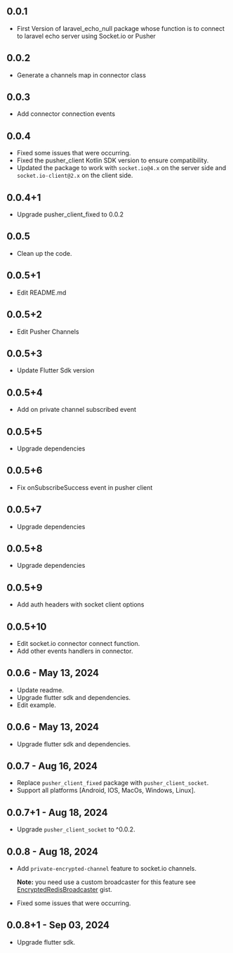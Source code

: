 ## 0.0.1

- First Version of laravel_echo_null package whose function is to connect to laravel echo server using Socket.io or Pusher

## 0.0.2

- Generate a channels map in connector class

## 0.0.3

- Add connector connection events

## 0.0.4

- Fixed some issues that were occurring.
- Fixed the pusher_client Kotlin SDK version to ensure compatibility.
- Updated the package to work with `socket.io@4.x` on the server side and `socket.io-client@2.x` on the client side.

## 0.0.4+1

- Upgrade pusher_client_fixed to 0.0.2

## 0.0.5

- Clean up the code.

## 0.0.5+1

- Edit README.md

## 0.0.5+2

- Edit Pusher Channels

## 0.0.5+3

- Update Flutter Sdk version

## 0.0.5+4

- Add on private channel subscribed event

## 0.0.5+5

- Upgrade dependencies

## 0.0.5+6

- Fix onSubscribeSuccess event in pusher client

## 0.0.5+7

- Upgrade dependencies

## 0.0.5+8

- Upgrade dependencies

## 0.0.5+9

- Add auth headers with socket client options

## 0.0.5+10

- Edit socket.io connector connect function.
- Add other events handlers in connector.

## 0.0.6 - May 13, 2024

- Update readme.
- Upgrade flutter sdk and dependencies.
- Edit example.

## 0.0.6 - May 13, 2024

- Upgrade flutter sdk and dependencies.


## 0.0.7 - Aug 16, 2024

- Replace `pusher_client_fixed` package with `pusher_client_socket`.
- Support all platforms [Android, IOS, MacOs, Windows, Linux].

## 0.0.7+1 - Aug 18, 2024

- Upgrade `pusher_client_socket` to ^0.0.2.

## 0.0.8 - Aug 18, 2024

- Add `private-encrypted-channel` feature to socket.io channels.

    **Note:** you need use a custom broadcaster for this feature see [EncryptedRedisBroadcaster](https://gist.github.com/AbdoPrDZ/415fcaf6568cef762e2b3eeb019c16bd) gist.

- Fixed some issues that were occurring.

## 0.0.8+1 - Sep 03, 2024

- Upgrade flutter sdk.
